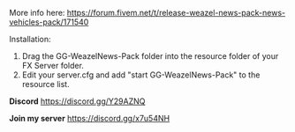 More info here:
https://forum.fivem.net/t/release-weazel-news-pack-news-vehicles-pack/171540

Installation:
1. Drag the GG-WeazelNews-Pack folder into the resource folder of your FX Server folder.
2. Edit your server.cfg and add "start GG-WeazelNews-Pack" to the resource list.

**Discord**
https://discord.gg/Y29AZNQ

**Join my server**
https://discord.gg/x7u54NH

